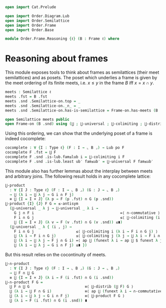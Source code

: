 ```agda
open import Cat.Prelude

open import Order.Diagram.Lub
open import Order.Semilattice
open import Order.Frame
open import Order.Base

module Order.Frame.Reasoning {ℓ} (B : Frame ℓ) where
```

# Reasoning about frames

This module exposes tools to think about frames as semilattices (their
meet semilattices) and as posets. The poset which underlies a frame is
given by the meet ordering of its finite meets, i.e. $x \le y$ in the
frame $B$ iff $x = x \cap y$.

```agda
meets : Semilattice ℓ
meets .fst = B .fst
meets .snd .Semilattice-on.top = _
meets .snd .Semilattice-on._∩_ = _
meets .snd .Semilattice-on.has-is-semilattice = Frame-on.has-meets (B .snd)

open Semilattice meets public
open Frame-on (B .snd) using (⋃ ; ⋃-universal ; ⋃-colimiting ; ⋃-distrib) public
```

<!--
```agda
⋃-distrib′ : ∀ {I : Type ℓ} (F : I → ⌞ B ⌟) {x} → ⋃ F ∩ x ≡ ⋃ (λ i → F i ∩ x)
⋃-distrib′ F = ∩-commutative ·· ⋃-distrib _ F ·· ap ⋃ (funext λ _ → ∩-commutative)

⋃-commute
  : ∀ {I J : Type ℓ} (F : I → J → ⌞ B ⌟)
  → ⋃ (λ i → ⋃ λ j → F i j)
  ≡ ⋃ (λ j → ⋃ λ i → F i j)
⋃-commute F = ≤-antisym
  (⋃-universal _ (λ i → ⋃-universal _
    (λ j → ≤-trans (⋃-colimiting _ λ i → F i j) (⋃-colimiting j _))))
  (⋃-universal _ (λ j → ⋃-universal _ (λ i →
    ≤-trans (⋃-colimiting j (F i)) (⋃-colimiting i _))))

⋃-monotone
  : ∀ {I} (F G : I → ⌞ B ⌟)
  → (∀ i → F i ≤ G i)
  → ⋃ F ≤ ⋃ G
⋃-monotone F G α = ⋃-universal F λ i → ≤-trans (α i) (⋃-colimiting i G)
```
-->

Using this ordering, we can show that the underlying poset of a frame is
indeed cocomplete:

```agda
cocomplete : ∀ {I : Type ℓ} (F : I → ⌞ B ⌟) → Lub po F
cocomplete F .fst = ⋃ F
cocomplete F .snd .is-lub.fam≤lub i = ⋃-colimiting i F
cocomplete F .snd .is-lub.least ub′ fam≤ub′ = ⋃-universal F fam≤ub′
```

This module also has further lemmas about the interplay between meets
and arbitrary joins. The following result holds in any cocomplete
lattice:

```agda
⋃-product
  : ∀ {I J : Type ℓ} (F : I → ⌞ B ⌟) (G : J → ⌞ B ⌟)
  → ⋃ (λ i → ⋃ λ j → G i ∩ F j)
  ≡ ⋃ {I = I × J} (λ p → F (p .fst) ∩ G (p .snd))
⋃-product {I} {J} F G = ≤-antisym
  (⋃-universal _ λ j → ⋃-universal _ λ i →
    G j ∩ F i                                       =⟨ ∩-commutative ⟩
    F i ∩ G j                                       ≤⟨ ⋃-colimiting (i , j) _ ⟩
    ⋃ {I = I × J} (λ v → F (v .fst) ∩ G (v .snd)) ≤∎)
  (⋃-universal _ λ { (i , j) →
    F i ∩ G j                   ≤⟨ ⋃-colimiting i (λ i → F i ∩ G j) ⟩
    ⋃ (λ i → F i ∩ G j)         ≤⟨ ⋃-colimiting j (λ j → ⋃ λ i → F i ∩ G j) ⟩
    ⋃ (λ i → ⋃ λ j → F j ∩ G i) =⟨ ap ⋃ (funext λ i → ap ⋃ $ funext λ j → ∩-commutative) ⟩
    ⋃ (λ i → ⋃ λ j → G i ∩ F j) ≤∎ })
```

But this result relies on the cocontinuity of meets.

```agda
⋃-∩-product
  : ∀ {I J : Type ℓ} (F : I → ⌞ B ⌟) (G : J → ⌞ B ⌟)
  → ⋃ F ∩ ⋃ G
  ≡ ⋃ {I = I × J} (λ i → F (i .fst) ∩ G (i .snd))
⋃-∩-product F G =
  ⋃ F ∩ ⋃ G                         ≡⟨ ⋃-distrib (⋃ F) G ⟩
  ⋃ (λ i → ⋃ F ∩ G i)               ≡⟨ ap ⋃ (funext λ i → ∩-commutative ∙ ⋃-distrib (G i) F) ⟩
  ⋃ (λ i → ⋃ λ j → G i ∩ F j)       ≡⟨ ⋃-product F G ⟩
  ⋃ (λ i → F (i .fst) ∩ G (i .snd)) ∎
```
